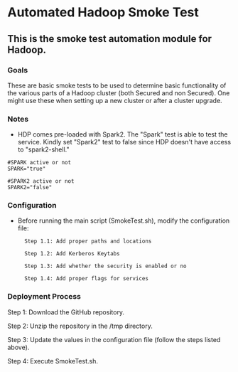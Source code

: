 # Automated Hadoop Smoke Test

## This is the smoke test automation module for Hadoop.

### Goals

These are basic smoke tests to be used to determine basic functionality of the various parts of a Hadoop cluster (both Secured and non Secured). One might use these when setting up a new cluster or after a cluster upgrade.

### Notes

- HDP comes pre-loaded with Spark2. The "Spark" test is able to test the service. Kindly set "Spark2" test to false since HDP doesn't have access to "spark2-shell."

```
#SPARK active or not
SPARK="true"

#SPARK2 active or not
SPARK2="false"
```

### Configuration

- Before running the main script (SmokeTest.sh), modify the configuration file:

		Step 1.1: Add proper paths and locations

		Step 1.2: Add Kerberos Keytabs

		Step 1.3: Add whether the security is enabled or no

		Step 1.4: Add proper flags for services


### Deployment Process

Step 1: Download the GitHub repository.

Step 2: Unzip the repository in the /tmp directory.

Step 3: Update the values in the configuration file (follow the steps listed above).

Step 4: Execute SmokeTest.sh.
